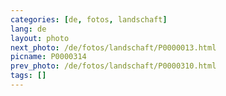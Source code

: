 ```yaml
---
categories: [de, fotos, landschaft]
lang: de
layout: photo
next_photo: /de/fotos/landschaft/P0000013.html
picname: P0000314
prev_photo: /de/fotos/landschaft/P0000310.html
tags: []
---
```

